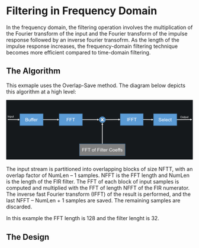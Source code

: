 # Filtering in Frequency Domain

In the frequency domain, the filtering operation involves the multiplication of the Fourier transform of the input and the Fourier transform of the 
impulse response followed by an inverse fourier transofrm.
As the length of the impulse response increases, the frequency-domain filtering technique becomes more efficient compared to time-domain filtering.

## The Algorithm

This exmaple uses the Overlap-Save method. The diagram below depicts this algorithm at a high level:

![](./Images/high_level.png)

The input stream is partitioned into overlapping blocks of size NFTT, with an overlap factor of NumLen – 1 samples. NFFT is the FFT length and NumLen is the length of the FIR filter. The FFT of each block of input samples is computed and multiplied with the FFT of length NFFT of the FIR numerator. The inverse fast Fourier transform (IFFT) of the result is performed, and the last NFFT – NumLen + 1 samples are saved. The remaining samples are discarded.

In this example the FFT length is 128 and the filter lenght is 32.

## The Design






